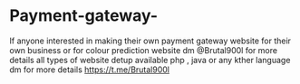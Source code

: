 # Payment-gateway-
 If anyone interested in making their own payment gateway website 
 for their own business or   for colour prediction website 
 dm @Brutal900l
 for more details all types of website detup available 
 php , java  or any kther language 
 dm for more details
 https://t.me/Brutal900l
